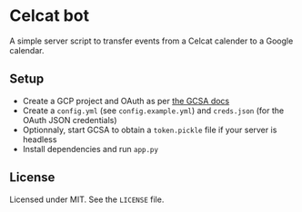 # Celcat bot

A simple server script to transfer events from a Celcat calender to a Google calendar.

## Setup

- Create a GCP project and OAuth as per [the GCSA docs](https://google-calendar-simple-api.readthedocs.io/en/latest/getting_started.html)
- Create a `config.yml` (see `config.example.yml`) and `creds.json` (for the OAuth JSON credentials)
- Optionnaly, start GCSA to obtain a `token.pickle` file if your server is headless
- Install dependencies and run `app.py`

## License

Licensed under MIT. See the `LICENSE` file.